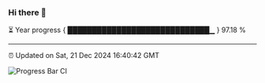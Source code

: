 ### Hi there 👋

⏳ Year progress { █████████████████████████████▁ } 97.18 %

---

⏰ Updated on Sat, 21 Dec 2024 16:40:42 GMT

![Progress Bar CI](https://github.com/IshwaranRudhara/GIT-ACTION/workflows/Progress%20Bar%20CI/badge.svg)
